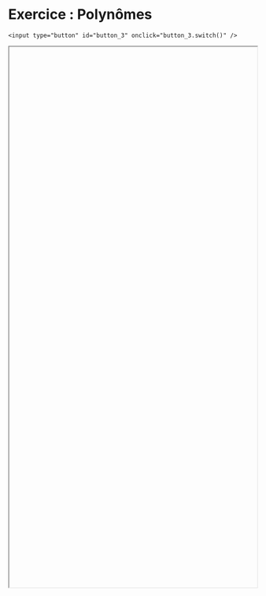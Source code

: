 # Exercice : Polynômes

<script>
    $(function() {
        document.getElementById("main-content").style.maxWidth = "90%";
        button_3 = button_cor(
            'https://raw.githubusercontent.com/fortierq/cours/main/python/dict/td/dict_polynome.pdf',
            '3',
            'button_3'
        );
    });
</script>

```{margin}
<input type="button" id="button_3" onclick="button_3.switch()" />
```

<iframe id="3" height=1100 width=100% allowfullscreen></iframe>
